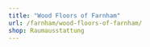 ```yaml
---
title: "Wood Floors of Farnham"
url: /farnham/wood-floors-of-farnham/
shop: Raumausstattung
---
```

